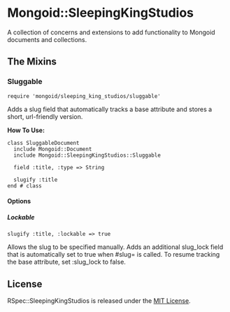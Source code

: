 # Mongoid::SleepingKingStudios

A collection of concerns and extensions to add functionality to Mongoid
documents and collections.

## The Mixins

### Sluggable

    require 'mongoid/sleeping_king_studios/sluggable'

Adds a slug field that automatically tracks a base attribute and stores a
short, url-friendly version.

**How To Use:**

    class SluggableDocument
      include Mongoid::Document
      include Mongoid::SleepingKingStudios::Sluggable

      field :title, :type => String

      slugify :title
    end # class

#### Options

##### Lockable

    slugify :title, :lockable => true

Allows the slug to be specified manually. Adds an additional slug_lock field
that is automatically set to true when #slug= is called. To resume tracking the
base attribute, set :slug_lock to false.

## License

RSpec::SleepingKingStudios is released under the
[MIT License](http://www.opensource.org/licenses/MIT).
